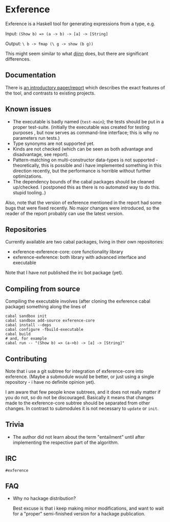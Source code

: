 # Exference

Exference is a Haskell tool for generating expressions from a type, e.g.

Input: `(Show b) => (a -> b) -> [a] -> [String]`

Output: `\ b -> fmap (\ g -> show (b g))`

This might seem similar to what [djinn](https://hackage.haskell.org/package/djinn)
does, but there are significant differences.

## Documentation

There is [an introductory paper/report](https://github.com/lspitzner/exference/exference.pdf)
which describes the exact features of the tool, and contrasts to existing projects.

## Known issues

- The executable is badly named (`test-main`);
  the tests should be put in a proper test-suite.
  (initially the executable was created for testing purposes
  , but now serves as command-line interface;
  this is why no parameters run tests.)
- Type synonyms are not supported yet.
- Kinds are not checked (which can be seen as both advantage and disadvantage, see report).
- Pattern-matching on multi-constructor data-types is not supported - theoretically,
  this is possible and i have implemented something in this direction recently, but
  the performance is horrible without further optimizations.
- The dependency bounds of the cabal packages should be cleaned up/checked.
  I postponed this as there is no automated way to do this. stupid tooling..)

Also, note that the version of exference mentioned in the report had some bugs
that were fixed recently. No major changes were introduced, so the reader of the
report probably can use the latest version.

## Repositories

Currently available are two cabal packages, living in their own repositories:
- exference-exference-core: core functionality library
- exference-exference: both library with advanced interface and executable

Note that I have not published the irc bot package (yet).

## Compiling from source

Compiling the executable involves (after cloning the exference cabal package)
something along the lines of

~~~~
cabal sandbox init
cabal sandbox add-source exference-core
cabal install --deps
cabal configure -fbuild-executable
cabal build
# and, for example
cabal run -- "(Show b) => (a->b) -> [a] -> [String]"
~~~~

## Contributing

Note that i use a git subtree for integration of exference-core into exference.
(Maybe a submodule would be better, or just using a single repository -
i have no definite opinion yet). 

I am aware that few people know subtrees, and it does not really matter if
you do not, so do not be discouraged. Basically it means that changes
made to the exference-core subtree should be separated from other changes.
In contrast to submodules it is not necessary to `update` or `init`.

## Trivia

* The author did not learn about the term "entailment" until after implementing
  the respective part of the algorithm.

## IRC

`#exference`

## FAQ

- Why no hackage distribution?

    Best excuse is that i keep making minor modifications, and want to wait
    for a "proper" semi-finished version for a hackage publication.
